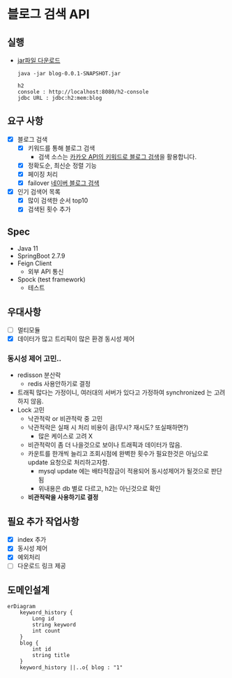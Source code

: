 # 블로그 검색 API 

## 실행
- [jar파일 다운로드](https://drive.google.com/file/d/1GynGzKgpqp_7d6ZB7vIvQGTDuvvE8UJ4/view?usp=sharing)
  ```
  java -jar blog-0.0.1-SNAPSHOT.jar
  
  h2 
  console : http://localhost:8080/h2-console 
  jdbc URL : jdbc:h2:mem:blog
  ```

## 요구 사항
- [x] 블로그 검색
   - [x] 키워드를 통해 블로그 검색
     - 검색 소스는 [카카오 API의 키워드로 블로그 검색](https://developers.kakao.com/docs/latest/ko/daum-search/dev-guide#search-blog)을 활용합니다.
   - [x] 정확도순, 최신순 정렬 기능
   - [x] 페이징 처리
   - [x] failover [네이버 블로그 검색](https://developers.naver.com/docs/serviceapi/search/blog/blog.md)
- [x] 인기 검색어 목록
  - [x] 많이 검색한 순서 top10
  - [x] 검색된 횟수 추가

## Spec
- Java 11
- SpringBoot 2.7.9
- Feign Client
  - 외부 API 통신
- Spock (test framework)
  - 테스트

## 우대사항
- [ ] 멀티모듈
- [x] 데이터가 많고 트리픽이 많은 환경 동시성 제어

### 동시성 제어 고민..
- redisson 분산락
    - redis 사용안하기로 결정
- 트래픽 많다는 가정이니, 여러대의 서버가 있다고 가정하여 synchronized 는 고려하지 않음.
- Lock 고민
    - 낙관적락 or 비관적락 중 고민
    - 낙관적락은 실패 시 처리 비용이 큼(무시? 재시도? 또실패하면?)
      - 많은 케이스로 고려 X 
    - 비관적락이 좀 더 나을것으로 보이나 트래픽과 데이터가 많음.
    - 카운트를 한개씩 늘리고 조회시점에 완벽한 횟수가 필요한것은 아님으로 update 요청으로 처리하고자함.
      - mysql update 에는 배타적잠금이 적용되어 동시성제어가 될것으로 판단됨
      - 위내용은 db 별로 다르고, h2는 아닌것으로 확인 
    - **비관적락을 사용하기로 결정**

## 필요 추가 작업사항
- [x] index 추가
- [x] 동시성 제어
- [x] 예외처리
- [ ] 다운로드 링크 제공

## 도메인설계
```mermaid
erDiagram
    keyword_history {
        Long id
        string keyword
        int count
    }
    blog {
        int id
        string title
    }
    keyword_history ||..o{ blog : "1"
```
